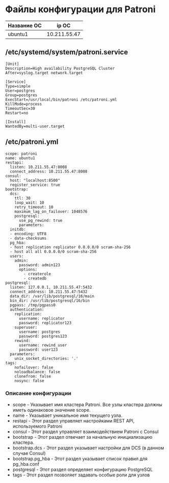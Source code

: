 #  Файлы конфигурации для Patroni

| Название ОС   | ip ОС         |
|---------------|---------------|
| ubuntu1       | 10.211.55.47  | 

## /etc/systemd/system/patroni.service
```Service
[Unit]
Description=High availability PostgreSQL Cluster
After=syslog.target network.target

[Service]
Type=simple
User=postgres
Group=postgres
ExecStart=/usr/local/bin/patroni /etc/patroni.yml
KillMode=process
TimeoutSec=30
Restart=no

[Install]
WantedBy=multi-user.target
```
## /etc/patroni.yml
```YML
scope: patroni
name: ubuntu1
restapi:
  listen: 10.211.55.47:8008
  connect_address: 10.211.55.47:8008
consul:
  host: "localhost:8500"
  register_service: true
bootstrap:
  dcs:
    ttl: 30
    loop_wait: 10
    retry_timeout: 10
    maximum_lag_on_failover: 1048576
    postgresql:
      use_pg_rewind: true
      parameters:
  initdb: 
  - encoding: UTF8
  - data-checksums
  pg_hba: 
  - host replication replicator 0.0.0.0/0 scram-sha-256
  - host all all 0.0.0.0/0 scram-sha-256
  users:
    admin:
      password: admin123
      options:
        - createrole
        - createdb
postgresql:
  listen: 127.0.0.1, 10.211.55.47:5432
  connect_address: 10.211.55.47:5432
  data_dir: /var/lib/postgresql/16/main
  bin_dir: /usr/lib/postgresql/16/bin
  pgpass: /tmp/pgpass0
  authentication:
    replication:
      username: replicator
      password: replicator123
    superuser:
      username: postgres
      password: postgres123
    rewind:  
      username: rewind_user
      password: user123
  parameters:
    unix_socket_directories: '.'
tags:
    nofailover: false
    noloadbalance: false
    clonefrom: false
    nosync: false
```

### Описание конфигурации
- scope - Указывает имя кластера Patroni. Все узлы кластера должны иметь одинаковое значение scope.
- name - Указывает уникальное имя текущего узла.
- restapi - Этот раздел управляет настройками REST API, используемого Patroni
- consul - Этот раздел управляет взаимодействием Patroni с Consul
- bootstrap - Этот раздел отвечает за начальную инициализацию кластера.
- bootstrap.dcs - Этот раздел указывает настройки для DCS (в данном случае Consul)
- bootstrap.pg_hba - Этот раздел указывает список правил для pg_hba.conf
- postgresql - Этот раздел определяет конфигурацию PostgreSQL
- tags - Этот раздел позволяет задавать особые роли для узлов
